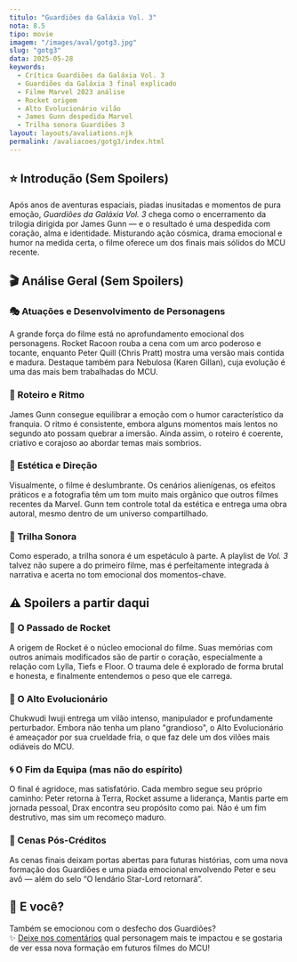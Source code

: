 ```yaml
---
titulo: "Guardiões da Galáxia Vol. 3"
nota: 8.5
tipo: movie
imagem: "/images/aval/gotg3.jpg"
slug: "gotg3"
data: 2025-05-28
keywords:
  - Crítica Guardiões da Galáxia Vol. 3
  - Guardiões da Galáxia 3 final explicado
  - Filme Marvel 2023 análise
  - Rocket origem
  - Alto Evolucionário vilão
  - James Gunn despedida Marvel
  - Trilha sonora Guardiões 3
layout: layouts/avaliations.njk
permalink: /avaliacoes/gotg3/index.html    
---
```


## ⭐ Introdução (Sem Spoilers)

Após anos de aventuras espaciais, piadas inusitadas e momentos de pura emoção, *Guardiões da Galáxia Vol. 3* chega como o encerramento da trilogia dirigida por James Gunn — e o resultado é uma despedida com coração, alma e identidade. Misturando ação cósmica, drama emocional e humor na medida certa, o filme oferece um dos finais mais sólidos do MCU recente.

## 🎬 Análise Geral (Sem Spoilers)

### 🎭 Atuações e Desenvolvimento de Personagens

A grande força do filme está no aprofundamento emocional dos personagens. Rocket Racoon rouba a cena com um arco poderoso e tocante, enquanto Peter Quill (Chris Pratt) mostra uma versão mais contida e madura. Destaque também para Nebulosa (Karen Gillan), cuja evolução é uma das mais bem trabalhadas do MCU.

### 🧪 Roteiro e Ritmo

James Gunn consegue equilibrar a emoção com o humor característico da franquia. O ritmo é consistente, embora alguns momentos mais lentos no segundo ato possam quebrar a imersão. Ainda assim, o roteiro é coerente, criativo e corajoso ao abordar temas mais sombrios.

### 🎨 Estética e Direção

Visualmente, o filme é deslumbrante. Os cenários alienígenas, os efeitos práticos e a fotografia têm um tom muito mais orgânico que outros filmes recentes da Marvel. Gunn tem controle total da estética e entrega uma obra autoral, mesmo dentro de um universo compartilhado.

### 🎵 Trilha Sonora

Como esperado, a trilha sonora é um espetáculo à parte. A playlist de *Vol. 3* talvez não supere a do primeiro filme, mas é perfeitamente integrada à narrativa e acerta no tom emocional dos momentos-chave.

## ⚠️ Spoilers a partir daqui

### 🧬 O Passado de Rocket

A origem de Rocket é o núcleo emocional do filme. Suas memórias com outros animais modificados são de partir o coração, especialmente a relação com Lylla, Tiefs e Floor. O trauma dele é explorado de forma brutal e honesta, e finalmente entendemos o peso que ele carrega.

### 🧪 O Alto Evolucionário

Chukwudi Iwuji entrega um vilão intenso, manipulador e profundamente perturbador. Embora não tenha um plano "grandioso", o Alto Evolucionário é ameaçador por sua crueldade fria, o que faz dele um dos vilões mais odiáveis do MCU.

### 🌀 O Fim da Equipa (mas não do espírito)

O final é agridoce, mas satisfatório. Cada membro segue seu próprio caminho: Peter retorna à Terra, Rocket assume a liderança, Mantis parte em jornada pessoal, Drax encontra seu propósito como pai. Não é um fim destrutivo, mas sim um recomeço maduro.

### 🥚 Cenas Pós-Créditos

As cenas finais deixam portas abertas para futuras histórias, com uma nova formação dos Guardiões e uma piada emocional envolvendo Peter e seu avô — além do selo “O lendário Star-Lord retornará”.

## 📢 E você?

Também se emocionou com o desfecho dos Guardiões?  
✨ [Deixe nos comentários](../../contacto.html) qual personagem mais te impactou e se gostaria de ver essa nova formação em futuros filmes do MCU!
